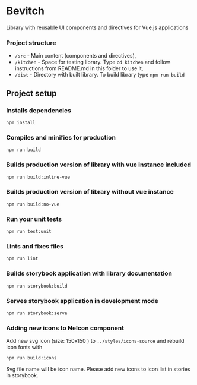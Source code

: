 # Bevitch #

Library with reusable UI components and directives for Vue.js applications

### Project structure ###

* `/src` - Main content (components and directives),
* `/kitchen` - Space for testing library. Type `cd kitchen` and follow instructions from README.md in this folder to use it,
* `/dist` - Directory with built library. To build library type `npm run build`

## Project setup

### Installs dependencies
```
npm install
```

### Compiles and minifies for production
```
npm run build
```

### Builds production version of library with vue instance included
```
npm run build:inline-vue
```

### Builds production version of library without vue instance
```
npm run build:no-vue
```

### Run your unit tests
```
npm run test:unit
```

### Lints and fixes files
```
npm run lint
```

### Builds storybook application with library documentation
```
npm run storybook:build
```

### Serves storybook application in development mode
```
npm run storybook:serve
```
### Adding new icons to NeIcon component

Add new svg icon (size: 150x150 ) to `../styles/icons-source` and rebuild icon fonts with
```
npm run build:icons
```
Svg file name will be icon name.
Please add new icons to icon list in stories in storybook.
